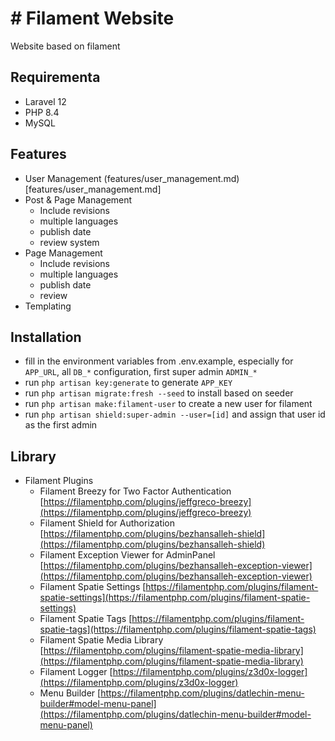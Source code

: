 # # Filament Website

Website based on filament

## Requirementa

- Laravel 12
- PHP 8.4
- MySQL

## Features

- User Management (features/user_management.md)[features/user_management.md]
- Post & Page Management
  - Include revisions
  - multiple languages
  - publish date
  - review system
- Page Management
  - Include revisions
  - multiple languages
  - publish date
  - review
- Templating

## Installation
- fill in the environment variables from .env.example, especially for `APP_URL`, all `DB_*` configuration, first super admin `ADMIN_*`
- run `php artisan key:generate` to generate `APP_KEY`
- run `php artisan migrate:fresh --seed` to install based on seeder
- run `php artisan make:filament-user` to create a new user for filament
- run `php artisan shield:super-admin --user=[id]` and assign that user id as the first admin


## Library
- Filament Plugins
  - Filament Breezy for Two Factor Authentication
  [https://filamentphp.com/plugins/jeffgreco-breezy](https://filamentphp.com/plugins/jeffgreco-breezy)
  - Filament Shield for Authorization
  [https://filamentphp.com/plugins/bezhansalleh-shield](https://filamentphp.com/plugins/bezhansalleh-shield) 
  - Filament Exception Viewer for AdminPanel
  [https://filamentphp.com/plugins/bezhansalleh-exception-viewer](https://filamentphp.com/plugins/bezhansalleh-exception-viewer)
  - Filament Spatie Settings
  [https://filamentphp.com/plugins/filament-spatie-settings](https://filamentphp.com/plugins/filament-spatie-settings)
  - Filament Spatie Tags
  [https://filamentphp.com/plugins/filament-spatie-tags](https://filamentphp.com/plugins/filament-spatie-tags)
  - Filament Spatie Media Library
  [https://filamentphp.com/plugins/filament-spatie-media-library](https://filamentphp.com/plugins/filament-spatie-media-library)
  - Filament Logger
  [https://filamentphp.com/plugins/z3d0x-logger](https://filamentphp.com/plugins/z3d0x-logger)
  - Menu Builder
  [https://filamentphp.com/plugins/datlechin-menu-builder#model-menu-panel](https://filamentphp.com/plugins/datlechin-menu-builder#model-menu-panel)





